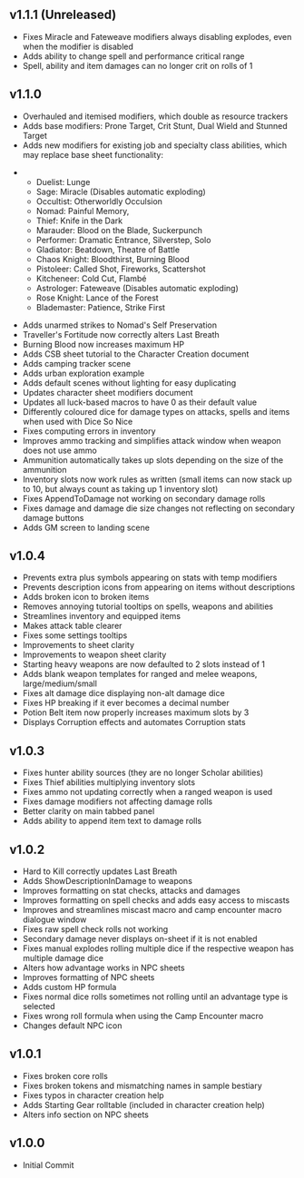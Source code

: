 ## v1.1.1 (Unreleased)
* Fixes Miracle and Fateweave modifiers always disabling explodes, even when the modifier is disabled
* Adds ability to change spell and performance critical range
* Spell, ability and item damages can no longer crit on rolls of 1

## v1.1.0
* Overhauled and itemised modifiers, which double as resource trackers
* Adds base modifiers: Prone Target, Crit Stunt, Dual Wield and Stunned Target
* Adds new modifiers for existing job and specialty class abilities, which may replace base sheet functionality:
-
  * Duelist: Lunge
  * Sage: Miracle (Disables automatic exploding)
  * Occultist: Otherworldly Occulsion
  * Nomad: Painful Memory,
  * Thief: Knife in the Dark
  * Marauder: Blood on the Blade, Suckerpunch
  * Performer: Dramatic Entrance, Silverstep, Solo
  * Gladiator: Beatdown, Theatre of Battle
  * Chaos Knight: Bloodthirst, Burning Blood
  * Pistoleer: Called Shot, Fireworks, Scattershot
  * Kitcheneer: Cold Cut, Flambé
  * Astrologer: Fateweave (Disables automatic exploding)
  * Rose Knight: Lance of the Forest
  * Blademaster: Patience, Strike First

* Adds unarmed strikes to Nomad's Self Preservation
* Traveller's Fortitude now correctly alters Last Breath
* Burning Blood now increases maximum HP
* Adds CSB sheet tutorial to the Character Creation document
* Adds camping tracker scene
* Adds urban exploration example
* Adds default scenes without lighting for easy duplicating
* Updates character sheet modifiers document
* Updates all luck-based macros to have 0 as their default value
* Differently coloured dice for damage types on attacks, spells and items when used with Dice So Nice
* Fixes computing errors in inventory
* Improves ammo tracking and simplifies attack window when weapon does not use ammo
* Ammunition automatically takes up slots depending on the size of the ammunition
* Inventory slots now work rules as written (small items can now stack up to 10, but always count as taking up 1 inventory slot)
* Fixes AppendToDamage not working on secondary damage rolls
* Fixes damage and damage die size changes not reflecting on secondary damage buttons
* Adds GM screen to landing scene

## v1.0.4
* Prevents extra plus symbols appearing on stats with temp modifiers
* Prevents description icons from appearing on items without descriptions
* Adds broken icon to broken items
* Removes annoying tutorial tooltips on spells, weapons and abilities
* Streamlines inventory and equipped items
* Makes attack table clearer
* Fixes some settings tooltips
* Improvements to sheet clarity
* Improvements to weapon sheet clarity
* Starting heavy weapons are now defaulted to 2 slots instead of 1
* Adds blank weapon templates for ranged and melee weapons, large/medium/small
* Fixes alt damage dice displaying non-alt damage dice
* Fixes HP breaking if it ever becomes a decimal number
* Potion Belt item now properly increases maximum slots by 3
* Displays Corruption effects and automates Corruption stats

## v1.0.3
* Fixes hunter ability sources (they are no longer Scholar abilities)
* Fixes Thief abilities multiplying inventory slots
* Fixes ammo not updating correctly when a ranged weapon is used
* Fixes damage modifiers not affecting damage rolls
* Better clarity on main tabbed panel
* Adds ability to append item text to damage rolls

## v1.0.2
* Hard to Kill correctly updates Last Breath
* Adds ShowDescriptionInDamage to weapons
* Improves formatting on stat checks, attacks and damages
* Improves formatting on spell checks and adds easy access to miscasts
* Improves  and streamlines miscast macro and camp encounter macro dialogue window
* Fixes raw spell check rolls not working
* Secondary damage never displays on-sheet if it is not enabled
* Fixes manual explodes rolling multiple dice if the respective weapon has multiple damage dice
* Alters how advantage works in NPC sheets
* Improves formatting of NPC sheets
* Adds custom HP formula
* Fixes normal dice rolls sometimes not rolling until an advantage type is selected
* Fixes wrong roll formula when using the Camp Encounter macro
* Changes default NPC icon

## v1.0.1
* Fixes broken core rolls
* Fixes broken tokens and mismatching names in sample bestiary
* Fixes typos in character creation help
* Adds Starting Gear rolltable (included in character creation help)
* Alters info section on NPC sheets

## v1.0.0
* Initial Commit
